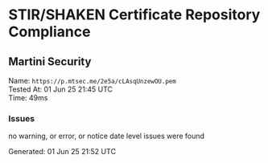 # STIR/SHAKEN Certificate Repository Compliance

## Martini Security

Name: `https://p.mtsec.me/2e5a/cLAsqUnzewOU.pem`\
Tested At: 01 Jun 25 21:45 UTC\
Time: 49ms

### Issues

no warning, or error, or notice date level issues were found

Generated: 01 Jun 25 21:52 UTC
